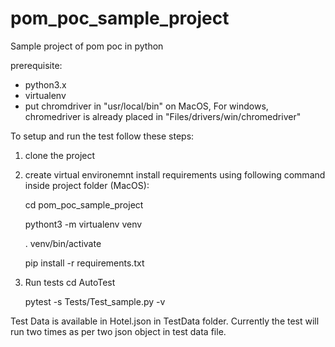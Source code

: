 # pom_poc_sample_project
Sample project of pom poc in python

prerequisite:

 - python3.x
 - virtualenv
 - put chromdriver in "usr/local/bin" on MacOS, For windows, chromedriver is already placed in "Files/drivers/win/chromedriver"

To setup and run the test follow these steps:

1. clone the project
2. create virtual environemnt install requirements using following command inside project folder (MacOS):
  
    cd pom_poc_sample_project
    
    pythont3 -m virtualenv venv
    
    . venv/bin/activate
    
    pip install -r requirements.txt
  
3. Run tests
   cd AutoTest
   
   pytest -s Tests/Test_sample.py -v
    
    
Test Data is available in Hotel.json in TestData folder. Currently the test will run two times as per two json object in test data file.
